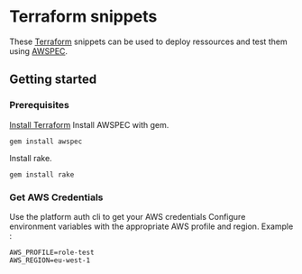 # Terraform snippets
These [Terraform](https://terraform.io) snippets can be used to deploy ressources and test them using [AWSPEC](https://github.com/k1LoW/awspec).



## Getting started

### Prerequisites
[Install Terraform](https://www.terraform.io/intro/getting-started/install.html)
Install AWSPEC with gem.
```
gem install awspec
```
Install rake.
```
gem install rake
```
### Get AWS Credentials
Use the platform auth cli to get your AWS credentials
Configure environment variables with the appropriate AWS profile and region. Example :
```
AWS_PROFILE=role-test
AWS_REGION=eu-west-1
```
#

